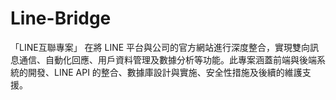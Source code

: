 # Line-Bridge
「LINE互聯專案」 在將 LINE 平台與公司的官方網站進行深度整合，實現雙向訊息通信、自動化回應、用戶資料管理及數據分析等功能。此專案涵蓋前端與後端系統的開發、LINE API 的整合、數據庫設計與實施、安全性措施及後續的維護支援。
